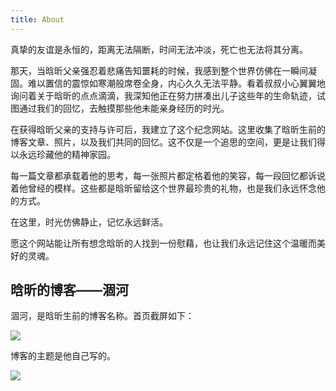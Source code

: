 ```yaml
---
title: About
---
```


真挚的友谊是永恒的，距离无法隔断，时间无法冲淡，死亡也无法将其分离。

那天，当晗昕父亲强忍着悲痛告知噩耗的时候，我感到整个世界仿佛在一瞬间凝固。难以置信的震惊如寒潮般席卷全身，内心久久无法平静。看着叔叔小心翼翼地询问着关于晗昕的点点滴滴，我深知他正在努力拼凑出儿子这些年的生命轨迹，试图通过我们的回忆，去触摸那些他未能亲身经历的时光。

在获得晗昕父亲的支持与许可后，我建立了这个纪念网站。这里收集了晗昕生前的博客文章、照片，以及我们共同的回忆。这不仅是一个追思的空间，更是让我们得以永远珍藏他的精神家园。

每一篇文章都承载着他的思考，每一张照片都定格着他的笑容，每一段回忆都诉说着他曾经的模样。这些都是晗昕留给这个世界最珍贵的礼物，也是我们永远怀念他的方式。

在这里，时光仿佛静止，记忆永远鲜活。

愿这个网站能让所有想念晗昕的人找到一份慰藉，也让我们永远记住这个温暖而美好的灵魂。

## 晗昕的博客——涸河

涸河，是晗昕生前的博客名称。首页截屏如下：

![](/blog_screenshot.png)

博客的主题是他自己写的。

![](/blog_theme_screenshot.png)
